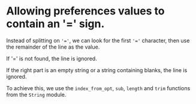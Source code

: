 # Allowing preferences values to contain an '=' sign.

Instead of splitting on `'='`, we can look for the first `'='` character, then use the remainder of the line as the value.

If '=' is not found, the line is ignored.

If the right part is an empty string or a string containing blanks, the line is ignored.

To achieve this, we use the `index_from_opt`, `sub`, `length` and `trim` functions from the `String` module.
